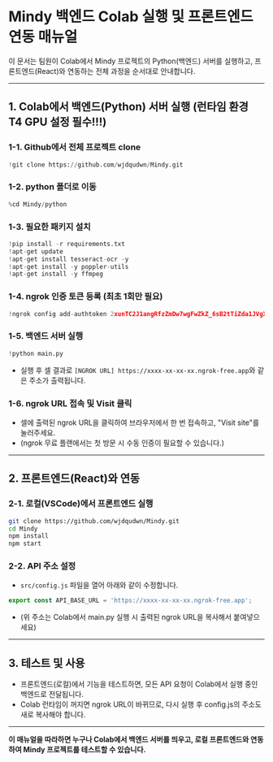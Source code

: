# Mindy 백엔드 Colab 실행 및 프론트엔드 연동 매뉴얼

이 문서는 팀원이 Colab에서 Mindy 프로젝트의 Python(백엔드) 서버를 실행하고, 프론트엔드(React)와 연동하는 전체 과정을 순서대로 안내합니다.

---

## 1. Colab에서 백엔드(Python) 서버 실행 (런타임 환경 T4 GPU 설정 필수!!!)

### 1-1. Github에서 전체 프로젝트 clone
```python
!git clone https://github.com/wjdqudwn/Mindy.git
```

### 1-2. python 폴더로 이동
```python
%cd Mindy/python
```

### 1-3. 필요한 패키지 설치
```python
!pip install -r requirements.txt
!apt-get update
!apt-get install tesseract-ocr -y
!apt-get install -y poppler-utils
!apt-get install -y ffmpeg
```

### 1-4. ngrok 인증 토큰 등록 (최초 1회만 필요)
```python
!ngrok config add-authtoken 2xunTC2J1angRfzZmDw7wgFwZkZ_6sB2tTiZda1JVgXVbRP3o
```

### 1-5. 백엔드 서버 실행
```python
!python main.py
```
- 실행 후 셀 결과로 `[NGROK URL] https://xxxx-xx-xx-xx.ngrok-free.app`와 같은 주소가 출력됩니다.

### 1-6. ngrok URL 접속 및 Visit 클릭
- 셀에 출력된 ngrok URL을 클릭하여 브라우저에서 한 번 접속하고, "Visit site"를 눌러주세요.
- (ngrok 무료 플랜에서는 첫 방문 시 수동 인증이 필요할 수 있습니다.)

---

## 2. 프론트엔드(React)와 연동

### 2-1. 로컬(VSCode)에서 프론트엔드 실행
```bash
git clone https://github.com/wjdqudwn/Mindy.git
cd Mindy
npm install
npm start
```

### 2-2. API 주소 설정
- `src/config.js` 파일을 열어 아래와 같이 수정합니다.
```js
export const API_BASE_URL = 'https://xxxx-xx-xx-xx.ngrok-free.app';
```
- (위 주소는 Colab에서 main.py 실행 시 출력된 ngrok URL을 복사해서 붙여넣으세요)

---

## 3. 테스트 및 사용
- 프론트엔드(로컬)에서 기능을 테스트하면, 모든 API 요청이 Colab에서 실행 중인 백엔드로 전달됩니다.
- Colab 런타임이 꺼지면 ngrok URL이 바뀌므로, 다시 실행 후 config.js의 주소도 새로 복사해야 합니다.

---

**이 매뉴얼을 따라하면 누구나 Colab에서 백엔드 서버를 띄우고, 로컬 프론트엔드와 연동하여 Mindy 프로젝트를 테스트할 수 있습니다.** 